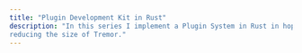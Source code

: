 ```yaml
---
title: "Plugin Development Kit in Rust"
description: "In this series I implement a Plugin System in Rust in hopes of
reducing the size of Tremor."
---
```

